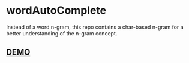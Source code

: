 # wordAutoComplete
Instead of a word n-gram, this repo contains a char-based n-gram for a better understanding of the n-gram concept. 
## <a href="https://alessioc42.github.io/wordAutoComplete/webServer/sites">DEMO</a>
